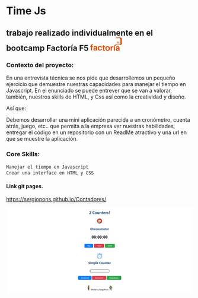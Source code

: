 # Time Js

## trabajo realizado individualmente en el bootcamp Factoría F5 ![](images/factoriaF5r.png)

### Contexto del proyecto:

En una entrevista técnica se nos pide que desarrollemos un pequeño ejercicio que demuestre nuestras capacidades para manejar el tiempo en Javascript.
En el enunciado se puede entrever que se van a valorar, también, nuestros skills de HTML, y Css así como la creatividad y diseño.

Así que:

Debemos desarrollar una mini aplicación parecida a un cronómetro, cuenta atrás, juego, etc.. que permita a la empresa ver nuestras habilidades, entregar el código en un repositorio con un ReadMe atractivo y una url en que se muestre la aplicación.

### Core Skills:

    Manejar el tiempo en Javascript
    Crear una interface en HTML y CSS
    
#### Link git pages.
https://sergiopons.github.io/Contadores/



![](images/screenshotcountersv2.png)


 
